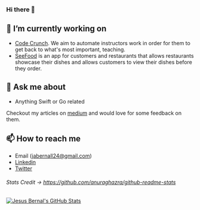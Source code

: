 ### Hi there 👋

## 🔭 I’m currently working on
- [Code Crunch](https://codecrunch.io). We aim to automate instructors work in order for them to get back to what's most important, teaching.
- [SeeFood](https://github.com/jabernall24/SeeFood) is an app for customers and restaurants that allows restaurants showcase their 
  dishes and allows customers to view their dishes before they order.

## 💬 Ask me about
- Anything Swift or Go related


Checkout my articles on [medium](https://medium.com/@jabernall24) and would love for some feedback on them.
## 📫 How to reach me
- Email (jabernall24@gmail.com)
- [Linkedin](https://www.linkedin.com/in/jesus-andres-bernal-lopez/)
- [Twitter](https://twitter.com/jesusabernall)


###### Stats Credit -> https://github.com/anuraghazra/github-readme-stats
[![Jesus Bernal's GitHub Stats](https://github-readme-stats.vercel.app/api?username=jabernall24&show_icons=true&theme=dark)](https://github.com/anuraghazra/github-readme-stats)

<!--
**jabernall24/jabernall24** is a ✨ _special_ ✨ repository because its `README.md` (this file) appears on your GitHub profile.

Here are some ideas to get you started:

- 🔭 I’m currently working on ...
- 🌱 I’m currently learning ...
- 👯 I’m looking to collaborate on ...
- 🤔 I’m looking for help with ...
- 💬 Ask me about ...
- 📫 How to reach me: ...
- 😄 Pronouns: ...
- ⚡ Fun fact: ...
-->
